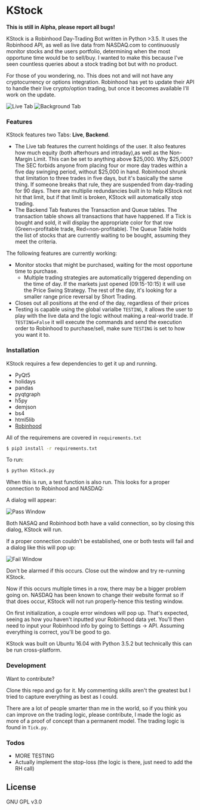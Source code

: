 
# KStock

**This is still in Alpha, please report all bugs!**


KStock is a Robinhood Day-Trading Bot written in Python >3.5. It uses the Robinhood API, as well as live data from NASDAQ.com to continuously monitor stocks and the users portfolio, determining when the most opportune time would be to sell/buy. I wanted to make this because I've seen countless queries about a stock trading bot but with no product. 

For those of you wondering, no. This does not and will not have any cryptocurrency or options integration. Robinhood has yet to update their API to handle their live crypto/option trading, but once it becomes available I'll work on the update.

![Live Tab](https://i.imgur.com/hlqzxp6.png) ![Background Tab](https://i.imgur.com/49ipYtt.png)

### Features

KStock features two Tabs: **Live**, **Backend**. 
* The Live tab features the current holdings of the user. It also features how much equity (both afterhours and intraday),as well as the Non-Margin Limit. This can be set to anything above $25,000. Why $25,000? The SEC forbids anyone from placing four or more day trades within a five day swinging period, without $25,000 in hand. Robinhood shrunk that limitation to three trades in five days, but it's basically the same thing. If someone breaks that rule, they are suspended from day-trading for 90 days. There are multiplie redundancies built in to help KStock not hit that limit, but if that limit is broken, KStock will automatically stop trading. 
* The Backend Tab features the Transaction and Queue tables. The transaction table shows all transactions that have happened. If a Tick is bought and sold, it will display the appropriate color for that row (Green=profitable trade, Red=non-profitable). The Queue Table holds the list of stocks that are currently waiting to be bought, assuming they meet the criteria. 

The following features are currently working:

* Monitor stocks that might be purchased, waiting for the most opportune time to purchase.
	* Multiple trading strategies are automatically triggered depending on the time of day. If the markets just opened (09:15-10:15) it will use the Price Swing Strategy. The rest of the day, it's looking for a smaller range price reversal by Short Trading.
* Closes out all positions at the end of the day, regardless of their prices
* Testing is capable using the global varialbe `TESTING`, it allows the user to play with the live data and the logic without making a real-world trade. If `TESTING=False` it will execute the commands and send the execution order to Robinhood to purchase/sell, make sure `TESTING` is set to how you want it to.

### Installation

KStock requires a few dependencies to get it up and running.
* PyQt5
* holidays
* pandas
* pyqtgraph
* h5py
* demjson
* bs4
* html5lib
* [Robinhood](https://github.com/Jamonek/Robinhood)

All of the requiremens are covered in `requirements.txt`

```sh
$ pip3 install -r requirements.txt
```

To run:
```sh
$ python KStock.py
```

When this is run, a test function is also run. This looks for a proper connection to Robinhood and NASDAQ:

A dialog will appear:

![Pass Window](https://i.imgur.com/8DQVi9d.png)

Both NASAQ and Robinhood both have a valid connection, so by closing this dialog, KStock will run.

If a proper connection couldn't be established, one or both tests will fail and a dialog like this will pop up:

![Fail Window](https://i.imgur.com/f8oaCNK.png)

Don't be alarmed if this occurs. Close out the window and try re-running KStock.

Now if this occurs multiple times in a row, there may be a bigger problem going on. NASDAQ has been known to change their website format so if that does occur, KStock will not run properly-hence this testing window.

On first initialization, a couple error windows will pop up. That's expected, seeing as how you haven't inputted your Robinhood data yet.
You'll then need to input your Robinhood info by going to Settings -> API. Assuming everything is correct, you'll be good to go.

KStock was built on Ubuntu 16.04 with Python 3.5.2 but technically this can be run cross-platform. 

### Development

Want to contribute?

Clone this repo and go for it. My commenting skills aren't the greatest but I tried to capture everything as best as I could.

There are a lot of people smarter than me in the world, so if you think you can improve on the trading logic, please contribute, I made the logic as more of a proof of concept than a permanent model. The trading logic is found in `Tick.py`. 

### Todos

 - MORE TESTING
 - Actually implement the stop-loss (the logic is there, just need to add the RH call)
  
License
----

GNU GPL v3.0


